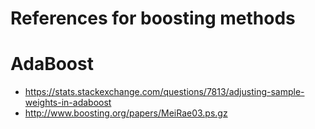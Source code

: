 # References for boosting methods


# AdaBoost
- https://stats.stackexchange.com/questions/7813/adjusting-sample-weights-in-adaboost
- http://www.boosting.org/papers/MeiRae03.ps.gz
